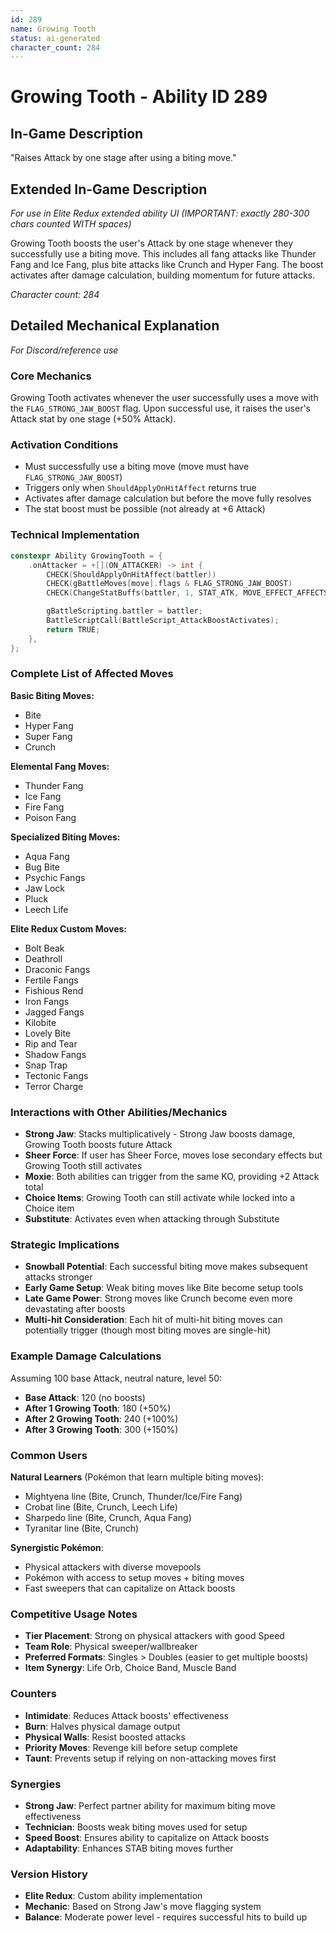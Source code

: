 ```yaml
---
id: 289
name: Growing Tooth
status: ai-generated
character_count: 284
---
```


# Growing Tooth - Ability ID 289

## In-Game Description
"Raises Attack by one stage after using a biting move."

## Extended In-Game Description
*For use in Elite Redux extended ability UI (IMPORTANT: exactly 280-300 chars counted WITH spaces)*

Growing Tooth boosts the user's Attack by one stage whenever they successfully use a biting move. This includes all fang attacks like Thunder Fang and Ice Fang, plus bite attacks like Crunch and Hyper Fang. The boost activates after damage calculation, building momentum for future attacks.

*Character count: 284*

## Detailed Mechanical Explanation
*For Discord/reference use*

### Core Mechanics
Growing Tooth activates whenever the user successfully uses a move with the `FLAG_STRONG_JAW_BOOST` flag. Upon successful use, it raises the user's Attack stat by one stage (+50% Attack).

### Activation Conditions
- Must successfully use a biting move (move must have `FLAG_STRONG_JAW_BOOST`)
- Triggers only when `ShouldApplyOnHitAffect` returns true
- Activates after damage calculation but before the move fully resolves
- The stat boost must be possible (not already at +6 Attack)

### Technical Implementation
```cpp
constexpr Ability GrowingTooth = {
    .onAttacker = +[](ON_ATTACKER) -> int {
        CHECK(ShouldApplyOnHitAffect(battler))
        CHECK(gBattleMoves[move].flags & FLAG_STRONG_JAW_BOOST)
        CHECK(ChangeStatBuffs(battler, 1, STAT_ATK, MOVE_EFFECT_AFFECTS_USER, NULL))

        gBattleScripting.battler = battler;
        BattleScriptCall(BattleScript_AttackBoostActivates);
        return TRUE;
    },
};
```

### Complete List of Affected Moves
**Basic Biting Moves:**
- Bite
- Hyper Fang
- Super Fang
- Crunch

**Elemental Fang Moves:**
- Thunder Fang
- Ice Fang 
- Fire Fang
- Poison Fang

**Specialized Biting Moves:**
- Aqua Fang
- Bug Bite
- Psychic Fangs
- Jaw Lock
- Pluck
- Leech Life

**Elite Redux Custom Moves:**
- Bolt Beak
- Deathroll
- Draconic Fangs
- Fertile Fangs
- Fishious Rend
- Iron Fangs
- Jagged Fangs
- Kilobite
- Lovely Bite
- Rip and Tear
- Shadow Fangs
- Snap Trap
- Tectonic Fangs
- Terror Charge

### Interactions with Other Abilities/Mechanics
- **Strong Jaw**: Stacks multiplicatively - Strong Jaw boosts damage, Growing Tooth boosts future Attack
- **Sheer Force**: If user has Sheer Force, moves lose secondary effects but Growing Tooth still activates
- **Moxie**: Both abilities can trigger from the same KO, providing +2 Attack total
- **Choice Items**: Growing Tooth can still activate while locked into a Choice item
- **Substitute**: Activates even when attacking through Substitute

### Strategic Implications
- **Snowball Potential**: Each successful biting move makes subsequent attacks stronger
- **Early Game Setup**: Weak biting moves like Bite become setup tools
- **Late Game Power**: Strong moves like Crunch become even more devastating after boosts
- **Multi-hit Consideration**: Each hit of multi-hit biting moves can potentially trigger (though most biting moves are single-hit)

### Example Damage Calculations
Assuming 100 base Attack, neutral nature, level 50:
- **Base Attack**: 120 (no boosts)
- **After 1 Growing Tooth**: 180 (+50%)
- **After 2 Growing Tooth**: 240 (+100%)
- **After 3 Growing Tooth**: 300 (+150%)

### Common Users
**Natural Learners** (Pokémon that learn multiple biting moves):
- Mightyena line (Bite, Crunch, Thunder/Ice/Fire Fang)
- Crobat line (Bite, Crunch, Leech Life)
- Sharpedo line (Bite, Crunch, Aqua Fang)
- Tyranitar line (Bite, Crunch)

**Synergistic Pokémon**:
- Physical attackers with diverse movepools
- Pokémon with access to setup moves + biting moves
- Fast sweepers that can capitalize on Attack boosts

### Competitive Usage Notes
- **Tier Placement**: Strong on physical attackers with good Speed
- **Team Role**: Physical sweeper/wallbreaker
- **Preferred Formats**: Singles > Doubles (easier to get multiple boosts)
- **Item Synergy**: Life Orb, Choice Band, Muscle Band

### Counters
- **Intimidate**: Reduces Attack boosts' effectiveness
- **Burn**: Halves physical damage output
- **Physical Walls**: Resist boosted attacks
- **Priority Moves**: Revenge kill before setup complete
- **Taunt**: Prevents setup if relying on non-attacking moves first

### Synergies  
- **Strong Jaw**: Perfect partner ability for maximum biting move effectiveness
- **Technician**: Boosts weak biting moves used for setup
- **Speed Boost**: Ensures ability to capitalize on Attack boosts
- **Adaptability**: Enhances STAB biting moves further

### Version History
- **Elite Redux**: Custom ability implementation
- **Mechanic**: Based on Strong Jaw's move flagging system
- **Balance**: Moderate power level - requires successful hits to build up